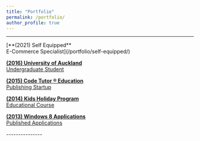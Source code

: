 ```yaml
---
title: "Portfolio"
permalink: /portfolio/
author_profile: true
---
```



---------------
<p></p><p></p>
[**(2021) Self Equipped** <br>E-Commerce Specialist](/portfolio/self-equipped/)

[**(2016) University of Auckland** <br>Undergraduate Student](/portfolio/university-of-auckland/)

[**(2015) Code Tutor ® Education** <br>Publishing Startup](/portfolio/code-tutor-education/)

[**(2014) Kids Holiday Program** <br>Educational Course](/portfolio/kids-holiday-program/)

[**(2013) Windows 8 Applications** <br>Published Applications](/portfolio/windows-8-applications/)
<p></p><p></p>
---------------